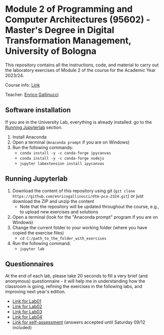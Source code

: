 # Module 2 of Programming and Computer Architectures (95602) - Master's Degree in Digital Transformation Management, University of Bologna

This repository contains all the instructions, code, and material to carry out the laboratory exercises of Module 2 of the course for the Academic Year 2023/24.

Course info: [Link](https://www.unibo.it/en/teaching/course-unit-catalogue/course-unit/2023/466749)

Teacher: [Enrico Gallinucci](https://www.unibo.it/sitoweb/enrico.gallinucci)


## Software installation 

If you are in the University Lab, everything is already installed: go to the [Running Jupyterlab](#running-jupyterlab) section.

1. Install Anaconda
2. Open a terminal (```Anaconda prompt``` if you are on Windows)
3. Run the following commands:
    - ```conda install -y -c conda-forge ipycanvas```
    - ```conda install -y -c conda-forge nodejs```
    - ```jupyter labextension install ipycanvas```

## Running Jupyterlab

1. Download the content of this repository using git (```git clone https://github.com/enricogallinucci/dtm-pca-2324.git```) or just download the ZIP and unzip the content
    - Note that the repository will be updated throughout the course, e.g., to upload new exercises and solutions
2. Open a terminal (look for the "Anaconda prompt" program if you are on Windows)
3. Change the current folder to your working folder (where you have copied the exercise files)
    - ```cd C:/path_to_the_folder_with_exercises```
4. Run the following command:
    - ```jupyter lab```

## Questionnaires

At the end of each lab, please take 20 seconds to fill a very brief (and anonymous) questionnaire - it will help me in understanding how the classroom is going, refining the exercises in the following labs, and improving next year's edition.

- [Link for Lab01](https://forms.gle/woiX5RQ5kUkHiySEA)
- [Link for Lab02](https://forms.gle/BjwKuW6NEkKfKQSd8)
- [Link for Lab03](https://forms.gle/p6ZBTZmb5pReWB3g8)
- [Link for Lab04](https://forms.gle/M82vuvibJ6FWAJYL6)
- [Link for self-assessment](https://forms.gle/ZafA85henXENY4Fn8) (answers accepted until Saturday 09/12 included)
